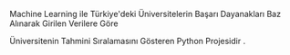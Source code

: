 Machine Learning ile Türkiye'deki Üniversitelerin Başarı Dayanakları Baz Alınarak Girilen Verilere Göre

Üniversitenin Tahmini Sıralamasını Gösteren Python Projesidir .
